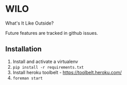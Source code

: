 WILO
====

What's It Like Outside?

Future features are tracked in github issues.

Installation
------------
1.  Install and activate a virtualenv
2.  `pip install -r requirements.txt`
3.  Install heroku toolbelt - https://toolbelt.heroku.com/
4.  `foreman start`


